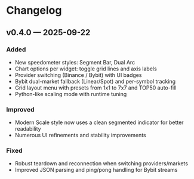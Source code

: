 # Changelog

## v0.4.0 — 2025-09-22

### Added
- New speedometer styles: Segment Bar, Dual Arc
- Chart options per widget: toggle grid lines and axis labels
- Provider switching (Binance / Bybit) with UI badges
- Bybit dual-market fallback (Linear/Spot) and per-symbol tracking
- Grid layout menu with presets from 1x1 to 7x7 and TOP50 auto-fill
- Python-like scaling mode with runtime tuning

### Improved
- Modern Scale style now uses a clean segmented indicator for better readability
- Numerous UI refinements and stability improvements

### Fixed
- Robust teardown and reconnection when switching providers/markets
- Improved JSON parsing and ping/pong handling for Bybit streams

